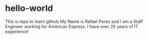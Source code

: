 # hello-world
This is repo to learn github
My Name is Rafael Perez and I am a Staff Engineer working for American Express. I have over 25 years of IT experience!
